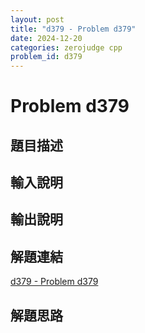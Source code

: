 ```yaml
---
layout: post
title: "d379 - Problem d379"
date: 2024-12-20
categories: zerojudge cpp
problem_id: d379
---
```


# Problem d379

## 題目描述



## 輸入說明



## 輸出說明



## 解題連結

[d379 - Problem d379](https://zerojudge.tw/ShowProblem?problemid=d379)

## 解題思路

